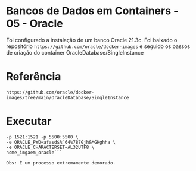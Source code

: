 # Bancos de Dados em Containers -  05 - Oracle
Foi configurado a instalação de um banco Oracle 21.3c.
Foi baixado o repositório ```https://github.com/oracle/docker-images``` e seguido os passos de criação do container OracleDatabase/SingleInstance

# Referência

```https://github.com/oracle/docker-images/tree/main/OracleDatabase/SingleInstance```

# Executar
```docker run --name oracle_21ee \
-p 1521:1521 -p 5500:5500 \
-e ORACLE_PWD=afasd$%¨64%787Gjh&*GHghha \
-e ORACLE_CHARACTERSET=AL32UTF8 \
nome_imgaem_oracle```

Obs: É um processo extremamente demorado.